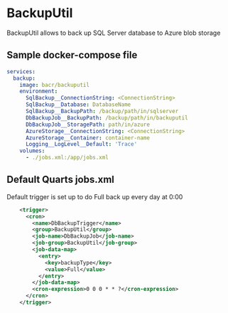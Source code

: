 # BackupUtil

BackupUtil allows to back up SQL Server database to Azure blob storage

## Sample docker-compose file
```yaml
services:
  backup:
    image: bacr/backuputil
    environment:
      SqlBackup__ConnectionString: <ConnectionString>
      SqlBackup__Database: DatabaseName
      SqlBackup__BackupPath: /backup/path/in/sqlserver
      DbBackupJob__BackupPath: /backup/path/in/backuputil
      DbBackupJob__StoragePath: path/in/azure
      AzureStorage__ConnectionString: <ConnectionString>
      AzureStorage__Container: container-name
      Logging__LogLevel__Default: 'Trace'
    volumes:
      - ./jobs.xml:/app/jobs.xml
```

## Default Quarts jobs.xml

Default trigger is set up to do Full back up every day at 0:00

```xml
    <trigger>
      <cron>
        <name>DbBackupTrigger</name>
        <group>BackupUtil</group>
        <job-name>DbBackupJob</job-name>
        <job-group>BackupUtil</job-group>
        <job-data-map>
          <entry>
            <key>backupType</key>
            <value>Full</value>
          </entry>
        </job-data-map>
        <cron-expression>0 0 0 * * ?</cron-expression>
      </cron>
    </trigger>
```